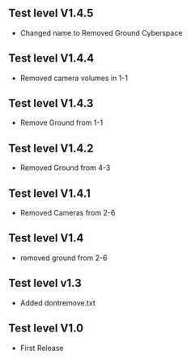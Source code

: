 ## Test level V1.4.5
- Changed name to Removed Ground Cyberspace

## Test level V1.4.4
- Removed camera volumes in 1-1

## Test level V1.4.3
- Remove Ground from 1-1

## Test level V1.4.2
- Removed Ground from 4-3

## Test level V1.4.1
- Removed Cameras from 2-6

## Test level V1.4
- removed ground from 2-6

## Test level v1.3 
- Added dontremove.txt

## Test level V1.0
- First Release 
